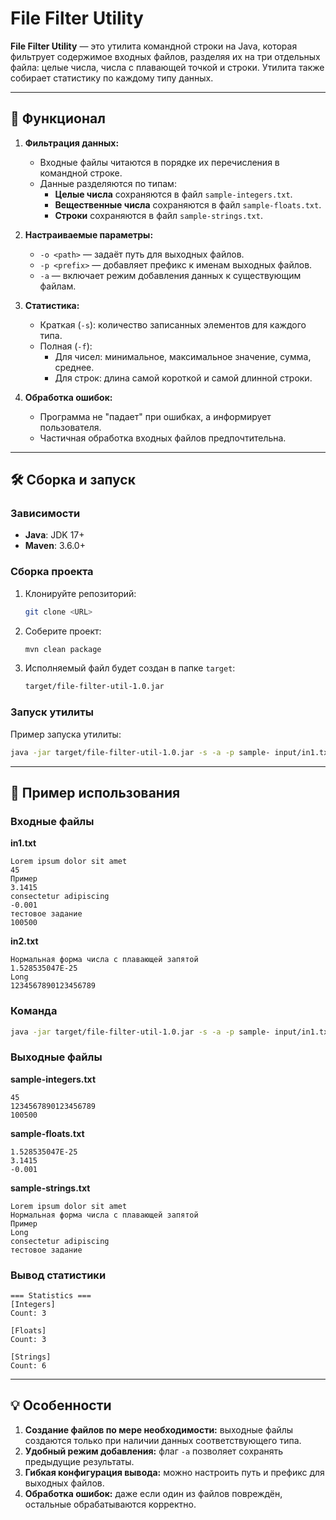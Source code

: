 # File Filter Utility

**File Filter Utility** — это утилита командной строки на Java, которая фильтрует содержимое входных файлов, разделяя их на три отдельных файла: целые числа, числа с плавающей точкой и строки. Утилита также собирает статистику по каждому типу данных.

---

## 🚀 Функционал

1. **Фильтрация данных:**
   - Входные файлы читаются в порядке их перечисления в командной строке.
   - Данные разделяются по типам:
     - **Целые числа** сохраняются в файл `sample-integers.txt`.
     - **Вещественные числа** сохраняются в файл `sample-floats.txt`.
     - **Строки** сохраняются в файл `sample-strings.txt`.

2. **Настраиваемые параметры:**
   - `-o <path>` — задаёт путь для выходных файлов.
   - `-p <prefix>` — добавляет префикс к именам выходных файлов.
   - `-a` — включает режим добавления данных к существующим файлам.

3. **Статистика:**
   - Краткая (`-s`): количество записанных элементов для каждого типа.
   - Полная (`-f`):
     - Для чисел: минимальное, максимальное значение, сумма, среднее.
     - Для строк: длина самой короткой и самой длинной строки.

4. **Обработка ошибок:**
   - Программа не "падает" при ошибках, а информирует пользователя.
   - Частичная обработка входных файлов предпочтительна.

---

## 🛠 Сборка и запуск

### Зависимости

- **Java**: JDK 17+
- **Maven**: 3.6.0+

### Сборка проекта

1. Клонируйте репозиторий:

   ```bash
   git clone <URL>
   ```

2. Соберите проект:

   ```bash
   mvn clean package
   ```

3. Исполняемый файл будет создан в папке `target`:

   ```bash
   target/file-filter-util-1.0.jar
   ```

### Запуск утилиты

Пример запуска утилиты:

```bash
java -jar target/file-filter-util-1.0.jar -s -a -p sample- input/in1.txt input/in2.txt
```

---

## 📂 Пример использования

### Входные файлы

**in1.txt**

```
Lorem ipsum dolor sit amet
45
Пример
3.1415
consectetur adipiscing
-0.001
тестовое задание
100500
```

**in2.txt**

```
Нормальная форма числа с плавающей запятой
1.528535047E-25
Long
1234567890123456789
```

### Команда

```bash
java -jar target/file-filter-util-1.0.jar -s -a -p sample- input/in1.txt input/in2.txt
```

### Выходные файлы

**sample-integers.txt**

```
45
1234567890123456789
100500
```

**sample-floats.txt**

```
1.528535047E-25
3.1415
-0.001
```

**sample-strings.txt**

```
Lorem ipsum dolor sit amet
Нормальная форма числа с плавающей запятой
Пример
Long
consectetur adipiscing
тестовое задание
```

### Вывод статистики

```plaintext
=== Statistics ===
[Integers]
Count: 3

[Floats]
Count: 3

[Strings]
Count: 6
```

---

## 💡 Особенности

1. **Создание файлов по мере необходимости:** выходные файлы создаются только при наличии данных соответствующего типа.
2. **Удобный режим добавления:** флаг `-a` позволяет сохранять предыдущие результаты.
3. **Гибкая конфигурация вывода:** можно настроить путь и префикс для выходных файлов.
4. **Обработка ошибок:** даже если один из файлов повреждён, остальные обрабатываются корректно.
